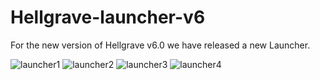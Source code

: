 # Hellgrave-launcher-v6

For the new version of Hellgrave v6.0 we have released a new Launcher.

![launcher1](https://github.com/Open-Games-Community/Hellgrave-launcher-v6/assets/89811188/82365276-db8b-4c24-9fdd-ed5794e2772e)
![launcher2](https://github.com/Open-Games-Community/Hellgrave-launcher-v6/assets/89811188/4b5ee06c-4084-4fd7-83df-985c95dde787)
![launcher3](https://github.com/Open-Games-Community/Hellgrave-launcher-v6/assets/89811188/61334df3-9194-4bdc-856f-cd10f59737c4)
![launcher4](https://github.com/Open-Games-Community/Hellgrave-launcher-v6/assets/89811188/17f369f8-f831-4dc4-acfa-073c8d975daa)
